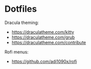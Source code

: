 # Dotfiles

Dracula theming:
- https://draculatheme.com/kitty
- https://draculatheme.com/grub
- https://draculatheme.com/contribute

Rofi menus:
- https://github.com/adi1090x/rofi
